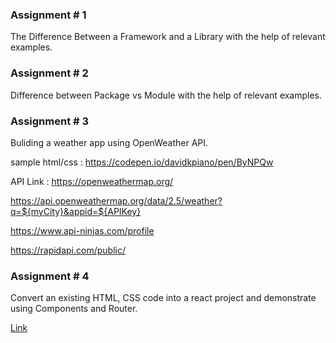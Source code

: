 ### Assignment # 1

The Difference Between a Framework and a Library with the help of relevant examples.

### Assignment # 2

Difference between Package vs Module with the help of relevant examples.

### Assignment # 3

Buliding a weather app using OpenWeather API.

sample html/css : https://codepen.io/davidkpiano/pen/ByNPQw

API Link : https://openweathermap.org/

https://api.openweathermap.org/data/2.5/weather?q=${myCity}&appid=${APIKey}

https://www.api-ninjas.com/profile

https://rapidapi.com/public/

### Assignment # 4

Convert an existing HTML, CSS code into a react project and demonstrate using Components and Router.

[Link](https://luqmanshaban.medium.com/react-router-a-step-by-step-guide-4c5ec964d2e9)

